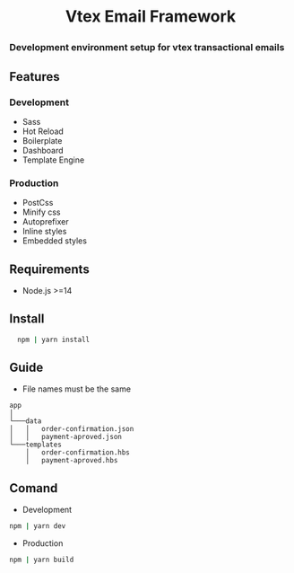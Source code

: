 # <p style="text-align: center;"> Vtex Email Framework </p>
 ### Development environment setup for vtex transactional emails

##  Features
### Development
* Sass
* Hot Reload
* Boilerplate
* Dashboard
* Template Engine
### Production
* PostCss
* Minify css
* Autoprefixer
* Inline styles
* Embedded styles
## Requirements
* Node.js >=14
## Install
```bash
  npm | yarn install
```
## Guide
* File names must be the same
```
app
│
└───data
│   │   order-confirmation.json
│   │   payment-aproved.json
└───templates
    │   order-confirmation.hbs
    │   payment-aproved.hbs
```
## Comand
- Development
```bash
npm | yarn dev
```
- Production
```bash
npm | yarn build
```